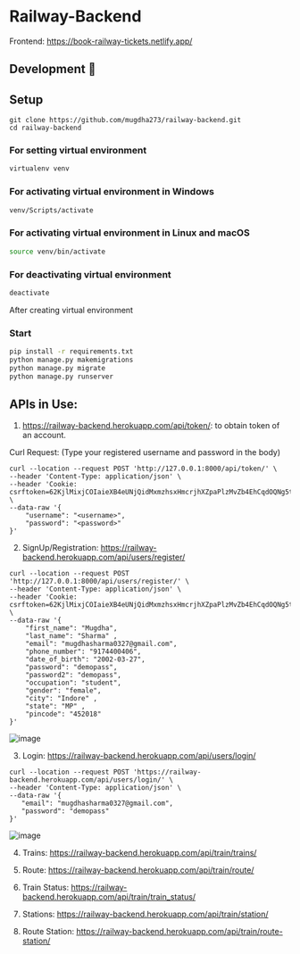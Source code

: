 # Railway-Backend
Frontend: https://book-railway-tickets.netlify.app/  
## Development 🔧

## Setup

```
git clone https://github.com/mugdha273/railway-backend.git
cd railway-backend
```

### For setting virtual environment

```sh
virtualenv venv
```

### For activating virtual environment in Windows

```sh
venv/Scripts/activate
```

### For activating virtual environment in Linux and macOS

```sh
source venv/bin/activate
```

### For deactivating virtual environment
```sh
deactivate
```
After creating virtual environment

### Start

```sh
pip install -r requirements.txt
python manage.py makemigrations
python manage.py migrate
python manage.py runserver
```


## APIs in Use:

1. https://railway-backend.herokuapp.com/api/token/: to obtain token of an account.

Curl Request: (Type your registered username and password in the body)
```
curl --location --request POST 'http://127.0.0.1:8000/api/token/' \
--header 'Content-Type: application/json' \
--header 'Cookie: csrftoken=62KjlMixjCOIaieXB4eUNjQidMxmzhsxHmcrjhXZpaPlzMvZb4EhCqdOQNg5t8wx' \
--data-raw '{
    "username": "<username>",
    "password": "<password>"
}'
```
2. SignUp/Registration: https://railway-backend.herokuapp.com/api/users/register/

```
curl --location --request POST 'http://127.0.0.1:8000/api/users/register/' \
--header 'Content-Type: application/json' \
--header 'Cookie: csrftoken=62KjlMixjCOIaieXB4eUNjQidMxmzhsxHmcrjhXZpaPlzMvZb4EhCqdOQNg5t8wx' \
--data-raw '{
    "first_name": "Mugdha",
    "last_name": "Sharma" ,
    "email": "mugdhasharma0327@gmail.com",
    "phone_number": "9174400406",
    "date_of_birth": "2002-03-27",
    "password": "demopass",
    "password2": "demopass",
    "occupation": "student",
    "gender": "female",
    "city": "Indore" ,
    "state": "MP" ,
    "pincode": "452018"
}'
```
![image](https://user-images.githubusercontent.com/85048574/164679501-f959b33b-8096-47f5-a481-aad00b1a5f30.png)

 3. Login: https://railway-backend.herokuapp.com/api/users/login/

 ```
 curl --location --request POST 'https://railway-backend.herokuapp.com/api/users/login/' \
--header 'Content-Type: application/json' \
--data-raw '{
    "email": "mugdhasharma0327@gmail.com",
    "password": "demopass"
}'

 ```
 ![image](https://user-images.githubusercontent.com/85048574/164872876-bd7c11c5-0015-4b60-b77d-15c2eb90fe73.png)

 4. Trains: https://railway-backend.herokuapp.com/api/train/trains/

 5. Route: https://railway-backend.herokuapp.com/api/train/route/

 6. Train Status: https://railway-backend.herokuapp.com/api/train/train_status/

 7. Stations: https://railway-backend.herokuapp.com/api/train/station/
 
 8. Route Station: https://railway-backend.herokuapp.com/api/train/route-station/
